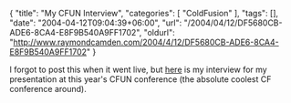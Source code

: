 {
	"title": "My CFUN Interview",
	"categories": [
		"ColdFusion"
	],
	"tags": [],
	"date": "2004-04-12T09:04:39+06:00",
	"url": "/2004/04/12/DF5680CB-ADE6-8CA4-E8F9B540A9FF1702",
	"oldurl": "http://www.raymondcamden.com/2004/4/12/DF5680CB-ADE6-8CA4-E8F9B540A9FF1702"
}

I forgot to post this when it went live, but <a href="http://www.cfconf.org/CFUN-04/news_CFCBestPractices.cfm">here</a> is my interview for my presentation at this year's CFUN conference (the absolute coolest CF conference around).